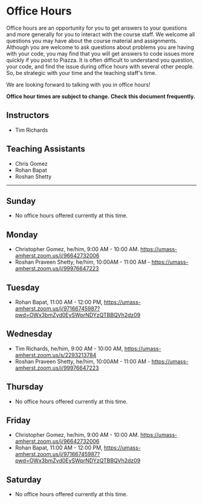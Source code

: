 # Office Hours

Office hours are an opportunity for you to get answers to your questions and more generally for you to interact with the course staff. We welcome all questions you may have about the course material and assignments. Although you are welcome to ask questions about problems you are having with your code, you may find that you will get answers to code issues more quickly if you post to Piazza. It is often difficult to understand you question, your code, and find the issue during office hours with several other people. So, be strategic with your time and the teaching staff's time.

We are looking forward to talking with you in office hours!

**Office hour times are subject to change. Check this document frequently.**

## Instructors

- Tim Richards

## Teaching Assistants

- Chris Gomez
- Rohan Bapat
- Roshan Shetty

---

## Sunday

- No office hours offered currently at this time.

## Monday
- Christopher Gomez, he/him, 9:00 AM - 10:00 AM.  https://umass-amherst.zoom.us/j/96642732006
- Roshan Praveen Shetty, he/him, 10:00AM - 11:00 AM - https://umass-amherst.zoom.us/j/99976647223

## Tuesday

- Rohan Bapat, 11:00 AM - 12:00 PM, https://umass-amherst.zoom.us/j/97166745987?pwd=OWx3bmZyd0EySWprNDYzQTBBQVh2dz09

## Wednesday

- Tim Richards, he/him, 9:00 AM - 10:00 AM, https://umass-amherst.zoom.us/s/2293213784
- Roshan Praveen Shetty, he/him, 10:00AM - 11:00 AM - https://umass-amherst.zoom.us/j/99976647223 

## Thursday

- No office hours offered currently at this time.

## Friday
- Christopher Gomez, he/him, 9:00 AM - 10:00 AM.  https://umass-amherst.zoom.us/j/96642732006
- Rohan Bapat, 11:00 AM - 12:00 PM, https://umass-amherst.zoom.us/j/97166745987?pwd=OWx3bmZyd0EySWprNDYzQTBBQVh2dz09

## Saturday

- No office hours offered currently at this time.
